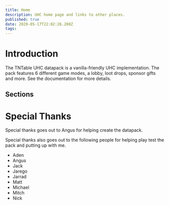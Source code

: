 ```yaml
---
title: Home
description: UHC home page and links to other places.
published: true
date: 2020-05-17T22:02:26.208Z
tags: 
---
```


# Introduction

The TNTable UHC datapack is a vanilla-friendly UHC implementation. The pack features 6 different game modes, a lobby, loot drops, sponsor gifts and more. See the documentation for more details.

## Sections

# Special Thanks
Special thanks goes out to Angus for helping create the datapack.

Special thanks also goes out to the following people for helping play test the pack and putting up with me.
* Aden
* Angus
* Jack
* Jarego
* Jarrad
* Matt
* Michael
* Mitch
* Nick